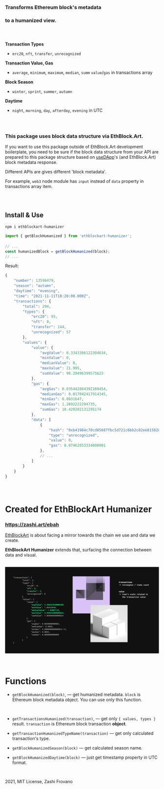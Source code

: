 ### Transforms Ethereum block's metadata
### to a humanized view.

### &nbsp;

**Transaction Types**
* `erc20`, `nft`, `transfer`, `unrecognized`

**Transaction Value, Gas**
* `average`, `minimum`, `maximum`, `median`, `summ` `value`/`gas` in transactions array

**Block Season**
* `winter`, `sprint`, `summer`, `autumn`

**Daytime**
* `night`, `morning`, `day`, `afterday`, `evening` in UTC

### &nbsp;

### This package uses block data structure via EthBlock.Art.

If you want to use this package outside of EthBlock.Art development boilerplate, you need to be sure if the block data structure from your API are prepared to this package structure based on [useDApp](https://github.com/EthWorks/useDApp)'s (and EthBlock.Art) block metadata response.

Different APIs are gives different 'block metadata'.

For example, `web3` node module has `input` instead of `data` property in transactions array item.

### &nbsp;

## Install & Use

```
npm i ethblockart-humanizer
```

```js
import { getBlockHumanized } from 'ethblockart-humanizer';

// ...
const humanizedBlock = getBlockHumanized(block);
// ...
```

Result:

```js
{
    "number": 13596479,
    "season": "autumn",
    "daytime": "evening",
    "time": "2021-11-11T18:20:00.000Z",
    "transactions": {
        "total": 294,
        "types": {
            "erc20": 93,
            "nft": 0,
            "transfer": 144,
            "unrecognized": 57
        },
        "values": {
            "value": {
                "avgValue": 0.3343366122304634,
                "minValue": 0,
                "medianValue": 0,
                "maxValue": 21.995,
                "sumValue": 98.29496399575623
            },
            "gas": {
                "avgGas": 0.035442864392160454,
                "medianGas": 0.017042417914345,
                "minGas": 0.0031647,
                "maxGas": 1.2892222294735,
                "sumGas": 10.420202131295174
            },
            "data": [
                {
                    "hash": "0xb41984c70cd05687fbc5d721c6bb2c02ee8158201c1749f8bb9645ea5899d7d7",
                    "type": "unrecognized",
                    "value": 0,
                    "gas": 0.07462853334800001
                },
                // ...
            ]
        }
    }
}
```

### &nbsp;

# Created for EthBlockArt Humanizer

### https://zashi.art/ebah

[EthBlockArt](https://ethblock.art) is about facing a mirror towards the chain we use and data we create.

**EthBlockArt Humanizer** extends that, surfacing the connection between data and visual.

&nbsp;
![Example](example.jpg)

&nbsp;

# Functions

* `getBlockHumanized(block)`, — get humanized metadata. `block` is Ethereum block metadata object. You can use only this function.

&nbsp;

* `getTransactionsHumanized(transaction)`, — get only `{ values, types }` result. `transaction` is Ethereum block transaction **object**. 

* `getTransactionHumanizedTypeName(transaction)` — get only calculated transaction's type.

* `getBlockHumanizedSeason(block)` — get calculated season name.

* `getBlockHumanizedDaytime(block)` — just get timestamp property in UTC format.

&nbsp;
&nbsp;

2021, MIT License, Zashi Frovano